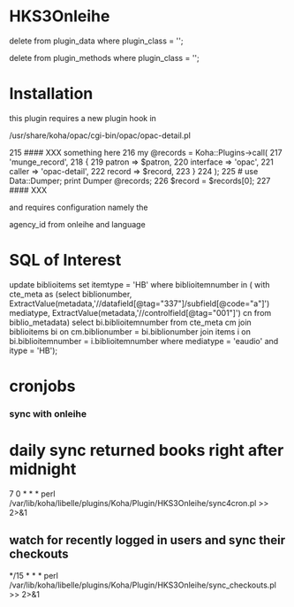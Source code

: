 # HKS3Onleihe

delete from plugin_data where plugin_class  = '<class name>';

delete from plugin_methods where plugin_class  = '<class name>';

# Installation

this plugin requires a new plugin hook in

/usr/share/koha/opac/cgi-bin/opac/opac-detail.pl

 215     #### XXX something here
 216     my @records = Koha::Plugins->call(
 217         'munge_record',
 218         {
 219             patron      => $patron,
 220             interface   => 'opac',
 221             caller      => 'opac-detail',
 222             record      => $record,
 223         }
 224     );
 225     # use Data::Dumper; print Dumper \@records;
 226     $record = $records[0];
 227     #### XXX

and requires configuration namely the

agency_id from onleihe and language

# SQL of Interest

update biblioitems set itemtype = 'HB' where
biblioitemnumber in (
with cte_meta as  (select
biblionumber,
ExtractValue(metadata,'//datafield[@tag="337"]/subfield[@code="a"]') mediatype,             ExtractValue(metadata,'//controlfield[@tag="001"]') cn
from biblio_metadata)
select bi.biblioitemnumber
from cte_meta cm join biblioitems bi
on  cm.biblionumber = bi.biblionumber
join items i
on bi.biblioitemnumber = i.biblioitemnumber
where
mediatype = 'eaudio'
and itype = 'HB');

# cronjobs

### sync with onleihe
# daily sync returned books right after midnight
7 0 * * *  perl /var/lib/koha/libelle/plugins/Koha/Plugin/HKS3Onleihe/sync4cron.pl >> <logfile> 2>&1
## watch for recently logged in users and sync their checkouts
*/15 * * * perl /var/lib/koha/libelle/plugins/Koha/Plugin/HKS3Onleihe/sync_checkouts.pl  >> <logfile> 2>&1


